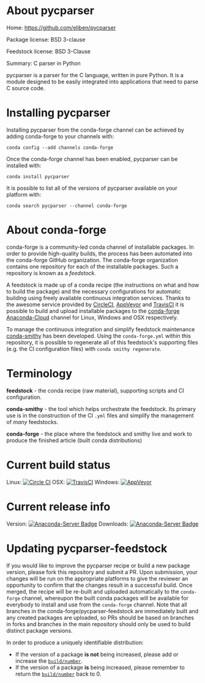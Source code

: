 About pycparser
===============

Home: https://github.com/eliben/pycparser

Package license: BSD 3-clause

Feedstock license: BSD 3-Clause

Summary: C parser in Python

pycparser is a parser for the C language, written in pure Python. It is a module designed to be easily
integrated into applications that need to parse C source code.


Installing pycparser
====================

Installing pycparser from the conda-forge channel can be achieved by adding conda-forge to your channels with:

```
conda config --add channels conda-forge
```

Once the conda-forge channel has been enabled, pycparser can be installed with:

```
conda install pycparser
```

It is possible to list all of the versions of pycparser available on your platform with:

```
conda search pycparser --channel conda-forge
```


About conda-forge
=================

conda-forge is a community-led conda channel of installable packages.
In order to provide high-quality builds, the process has been automated into the
conda-forge GitHub organization. The conda-forge organization contains one repository
for each of the installable packages. Such a repository is known as a *feedstock*.

A feedstock is made up of a conda recipe (the instructions on what and how to build
the package) and the necessary configurations for automatic building using freely
available continuous integration services. Thanks to the awesome service provided by
[CircleCI](https://circleci.com/), [AppVeyor](http://www.appveyor.com/)
and [TravisCI](https://travis-ci.org/) it is possible to build and upload installable
packages to the [conda-forge](https://anaconda.org/conda-forge)
[Anaconda-Cloud](http://docs.anaconda.org/) channel for Linux, Windows and OSX respectively.

To manage the continuous integration and simplify feedstock maintenance
[conda-smithy](http://github.com/conda-forge/conda-smithy) has been developed.
Using the ``conda-forge.yml`` within this repository, it is possible to regenerate all of
this feedstock's supporting files (e.g. the CI configuration files) with ``conda smithy regenerate``.


Terminology
===========

**feedstock** - the conda recipe (raw material), supporting scripts and CI configuration.

**conda-smithy** - the tool which helps orchestrate the feedstock.
                   Its primary use is in the construction of the CI ``.yml`` files
                   and simplify the management of *many* feedstocks.

**conda-forge** - the place where the feedstock and smithy live and work to
                  produce the finished article (built conda distributions)

Current build status
====================

Linux: [![Circle CI](https://circleci.com/gh/conda-forge/pycparser-feedstock.svg?style=shield)](https://circleci.com/gh/conda-forge/pycparser-feedstock)
OSX: [![TravisCI](https://travis-ci.org/conda-forge/pycparser-feedstock.svg?branch=master)](https://travis-ci.org/conda-forge/pycparser-feedstock)
Windows: [![AppVeyor](https://ci.appveyor.com/api/projects/status/github/conda-forge/pycparser-feedstock?svg=True)](https://ci.appveyor.com/project/conda-forge/pycparser-feedstock/branch/master)

Current release info
====================
Version: [![Anaconda-Server Badge](https://anaconda.org/conda-forge/pycparser/badges/version.svg)](https://anaconda.org/conda-forge/pycparser)
Downloads: [![Anaconda-Server Badge](https://anaconda.org/conda-forge/pycparser/badges/downloads.svg)](https://anaconda.org/conda-forge/pycparser)


Updating pycparser-feedstock
============================

If you would like to improve the pycparser recipe or build a new
package version, please fork this repository and submit a PR. Upon submission,
your changes will be run on the appropriate platforms to give the reviewer an
opportunity to confirm that the changes result in a successful build. Once
merged, the recipe will be re-built and uploaded automatically to the
`conda-forge` channel, whereupon the built conda packages will be available for
everybody to install and use from the `conda-forge` channel.
Note that all branches in the conda-forge/pycparser-feedstock are
immediately built and any created packages are uploaded, so PRs should be based
on branches in forks and branches in the main repository should only be used to
build distinct package versions.

In order to produce a uniquely identifiable distribution:
 * If the version of a package **is not** being increased, please add or increase
   the [``build/number``](http://conda.pydata.org/docs/building/meta-yaml.html#build-number-and-string).
 * If the version of a package **is** being increased, please remember to return
   the [``build/number``](http://conda.pydata.org/docs/building/meta-yaml.html#build-number-and-string)
   back to 0.
